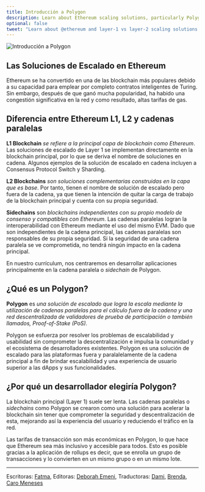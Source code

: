 ```yaml
---
title: Introducción a Polygon
description: Learn about Ethereum scaling solutions, particularly Polygon, and reasons developers choose to use Polygon.
optional: false
tweet: "Learn about @ethereum and layer-1 vs layer-2 scaling solutions with #30DaysofWeb3 @womenbuildweb3 🔗"
---
```


![Introducción a Polygon](https://user-images.githubusercontent.com/15064710/180661945-d3975ecb-1562-45af-9a4b-b178cd596145.png)

## Las Soluciones de Escalado en Ethereum

Ethereum se ha convertido en una de las blockchain más populares debido a su capacidad para emplear por completo contratos inteligentes de Turing. Sin embargo, después de que ganó mucha popularidad, ha habido una congestión significativa en la red y como resultado, altas tarifas de gas.

## Diferencia entre Ethereum L1, L2 y cadenas paralelas

**L1 Blockchain** _se refiere a la principal capa de blockchain como Ethereum_. Las soluciones de escalado de Layer 1 se implementan directamente en la blockchain principal, por lo que se deriva el nombre de soluciones en cadena. Algunos ejemplos de la solución de escalado en cadena incluyen a Consensus Protocol Switch y Sharding.

**L2 Blockchains** _son soluciones complementarias construidas en la capa que es base_. Por tanto, tienen el nombre de solución de escalado pero fuera de la cadena, ya que tienen la intención de quitar la carga de trabajo de la blockchain principal y cuenta con su propia seguridad.

**Sidechains** son _blockchains independientes con su propio modelo de consenso y compatibles con Ethereum_. Las cadenas paralelas logran la interoperabilidad con Ethereum mediante el uso del mismo EVM. Dado que son independientes de la cadena principal, las cadenas paralelas son responsables de su propia seguridad. Si la seguridad de una cadena paralela se ve comprometida, no tendrá ningún impacto en la cadena principal.

En nuestro currículum, nos centraremos en desarrollar aplicaciones principalmente en la cadena paralela o _sidechain_ de Polygon.

## ¿Qué es un Polygon?

**Polygon** es _una solución de escalado que logra la escala mediante la utilización de cadenas paralelas para el cálculo fuera de la cadena y una red descentralizada de validadores de prueba de participación o también llamados, Proof-of-Stake (PoS)._

Polygon se esfuerza por resolver los problemas de escalabilidad y usabilidad sin comprometer la descentralización e impulsa la comunidad y el ecosistema de desarrolladores existentes. Polygon es una solución de escalado para las plataformas fuera y paralalelamente de la cadena principal a fin de brindar escalabilidad y una experiencia de usuario superior a las dApps y sus funcionalidades.

## ¿Por qué un desarrollador elegiría Polygon?

La blockchain principal (Layer 1) suele ser lenta. Las cadenas paralelas o _sidechains_ como Polygon se crearon como una solución para acelerar la blockchain sin tener que comprometer la seguridad y descentralización de esta, mejorando así la experiencia del usuario y reduciendo el tráfico en la red.

Las tarifas de transacción son más económicas en Polygon, lo que hace que Ethereum sea más inclusivo y accesible para todos. Esto es posible gracias a la aplicación de rollups es decir, que se enrolla un grupo de transacciones y lo convierten en un mismo grupo o en un mismo lote.

---

Escritoras: [Fatma](https://twitter.com/fatima39_fatima),
Editoras: [Deborah Emeni](https://twitter.com/_emeni_deborah),
Traductoras: [Dami](https://twitter.com/dakitidami), [Brenda](https://twitter.com/engineerbrenda), [Caro Meneses](https://twitter.com/carmedinat)
